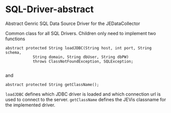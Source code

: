 # SQL-Driver-abstract
Abstract  Genric SQL Data Source Driver for the JEDataCollector 

Common class for all SQL Drivers. Children only need to implement two functions
```
abstract protected String loadJDBC(String host, int port, String schema,
            String domain, String dbUser, String dbPW)
            throws ClassNotFoundException, SQLException;
   
```

and
```
abstract protected String getClassName();
```

`loadJDBC` defines which JDBC driver is loaded and which connection url is used to connect to the server.
`getClassName` defines the JEVis classname for the implemented driver.
